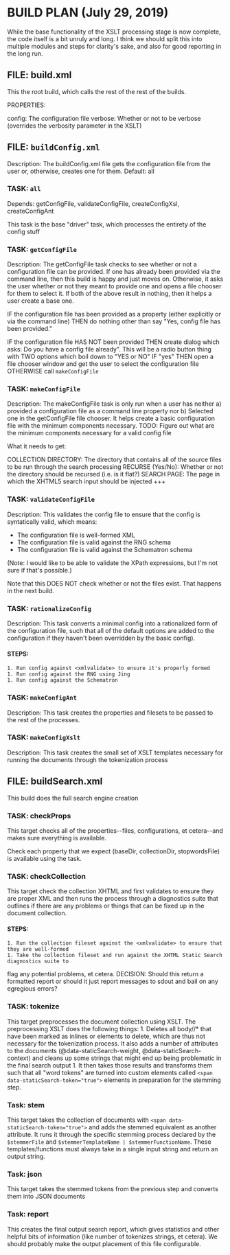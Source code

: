 # BUILD PLAN (July 29, 2019)

While the base functionality of the XSLT processing stage is now complete,
the code itself is a bit unruly and long. I think we should split this into
multiple modules and steps for clarity's sake, and also for good reporting
in the long run.

## FILE: build.xml

This the root build, which calls the rest of the rest of the builds.

PROPERTIES:

config: The configuration file
verbose: Whether or not to be verbose (overrides the verbosity parameter in the XSLT)

## FILE: `buildConfig.xml`

Description: The buildConfig.xml file gets the configuration file from the user or, otherwise, creates one for them. 
Default: all


### TASK: `all`

Depends: getConfigFile, validateConfigFile, createConfigXsl, createConfigAnt

This task is the base "driver" task, which processes the entirety of the config stuff

### TASK: `getConfigFile`

Description: The getConfigFile task checks to see whether or not a configuration file can be provided.
If one has already been provided via the command line, then this build is happy and just moves on. Otherwise,
it asks the user whether or not they meant to provide one and opens a file chooser for them to select it. If 
both of the above result in nothing, then it helps a user create a base one.


IF the configuration file has been provided as a property (either explicitly or via the command line)
THEN do nothing other than say "Yes, config file has been provided."

IF the configuration file HAS NOT been provided
THEN create dialog which asks: Do you have a config file already". This will be a radio button thing with TWO options which boil down to "YES or NO"
    IF "yes"
    THEN open a file chooser window and get the user to select the configuration file
    OTHERWISE call `makeConfigFile`


### TASK: `makeConfigFile`

Description: The makeConfigFile task is only run when a user has neither a) provided a configuration file 
as a command line property nor b) Selected one in the getConfigFile file chooser. It helps create a basic configuration file 
with the minimum components necessary. TODO: Figure out what are the minimum components necessary for a valid config file

What it needs to get:

COLLECTION DIRECTORY: The directory that contains all of the source files to be run through the search processing
RECURSE (Yes/No): Whether or not the directory should be recursed (i.e. is it flat?)
SEARCH PAGE: The page in which the XHTML5 search input should be injected
+++


### TASK: `validateConfigFile`

Description: This validates the config file to ensure that the config is syntatically valid, which means:

* The configuration file is well-formed XML
* The configuration file is valid against the RNG schema
* The configuration file is valid against the Schematron schema

(Note: I would like to be able to validate the XPath expressions, but I'm not sure if that's possible.)

Note that this DOES NOT check whether or not the files exist. That happens in the next build. 

### TASK: `rationalizeConfig`

Description: This task converts a minimal config into a rationalized form of the configuration file, such that all of the default options
are added to the configuration if they haven't been overridden by the basic config).

#### STEPS:

    1. Run config against <xmlvalidate> to ensure it's properly formed
    1. Run config against the RNG using Jing
    1. Run config against the Schematron


### TASK: `makeConfigAnt`

Description: This task creates the properties and filesets to be passed to the rest of the processes. 

### TASK: `makeConfigXslt`

Description: This task creates the small set of XSLT templates necessary for running the documents through the tokenization process

## FILE: buildSearch.xml

This build does the full search engine creation

### TASK: checkProps

This target checks all of the properties--files, configurations, et cetera--and makes sure everything is available.

Check each property that we expect (baseDir, collectionDir, stopwordsFile) is available using the <available> task.

### TASK: checkCollection

This target check the collection XHTML and first validates to ensure they are proper XML and then runs the process through a diagnostics
suite that outlines if there are any problems or things that can be fixed up in the document collection.

#### STEPS:

    1. Run the collection fileset against the <xmlvalidate> to ensure that they are well-formed
    1. Take the collection fileset and run against the XHTML Static Search diagnostics suite to 
flag any potential problems, et cetera. DECISION: Should this return a formatted report or should it
just report messages to sdout and bail on any egregious errors?

### TASK: tokenize

This target preprocesses the document collection using XSLT. The preprocessing XSLT does the following things:
    1. Deletes all body//* that have been marked as inlines or elements to delete, which are thus not necessary for the tokenization process. It also adds a number of attributes
to the documents (@data-staticSearch-weight, @data-staticSearch-context) and cleans up some strings that might end up being problematic in the final search output
    1. It then takes those results and transforms them such that all "word tokens" are turned into custom elements called `<span data-staticSearch-token="true">` elements in preparation for the stemming step.

### Task: stem

This target takes the collection of documents with `<span data-staticSearch-token="true">` and adds the stemmed equivalent as another attribute. It runs it through the specific stemming process declared by the `$stemmerFile` and `$stemmerTemplateName | $stemmerFunctionName`. These templates/functions must always take in a single input string and return an output string.


### Task: json

This target takes the stemmed tokens from the previous step and converts them into JSON documents

### Task: report

This creates the final output search report, which gives statistics and other helpful bits of information
(like number of tokenizes strings, et cetera). We should probably make the output placement of this file configurable.




